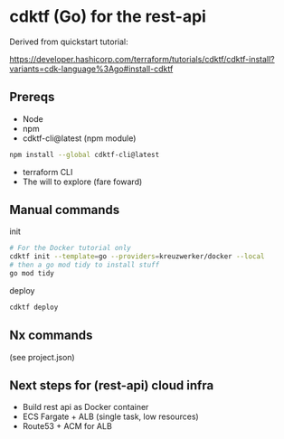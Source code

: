 # cdktf (Go) for the rest-api

Derived from quickstart tutorial:

https://developer.hashicorp.com/terraform/tutorials/cdktf/cdktf-install?variants=cdk-language%3Ago#install-cdktf

## Prereqs

- Node
- npm
- cdktf-cli@latest (npm module)

```sh
npm install --global cdktf-cli@latest
```

- terraform CLI
- The will to explore (fare foward)

## Manual commands

init

```sh
# For the Docker tutorial only
cdktf init --template=go --providers=kreuzwerker/docker --local
# then a go mod tidy to install stuff
go mod tidy
```

deploy

```sh
cdktf deploy
```

## Nx commands

(see project.json)

## Next steps for (rest-api) cloud infra

- Build rest api as Docker container
- ECS Fargate + ALB (single task, low resources)
- Route53 + ACM for ALB
